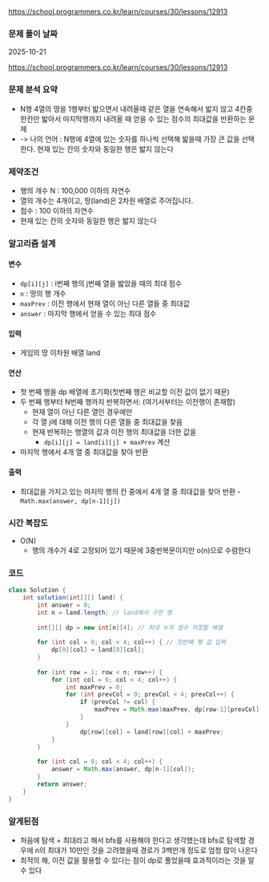 https://school.programmers.co.kr/learn/courses/30/lessons/12913

### 문제 풀이 날짜
2025-10-21

https://school.programmers.co.kr/learn/courses/30/lessons/12913
### 문제 분석 요약
- N행 4열의 땅을 1행부터 밟으면서 내려올때 같은 열을 연속해서 밟지 않고 4칸중 한칸만 밟아서 마지막행까지 내려올 때 얻을 수 있는 점수의 최대값을 반환하는 문제
- -> 나의 언어 : N행에 4열에 있는 숫자를 하나씩 선택해 밟을때 가장 큰 값을 선택한다. 현재 있는 칸의 숫자와 동일한 행은 밟지 않는다

### 제약조건
- 행의 개수 N : 100,000 이하의 자연수
- 열의 개수는 4개이고, 땅(land)은 2차원 배열로 주어집니다.
- 점수 : 100 이하의 자연수
- 현재 있는 칸의 숫자와 동일한 행은 밟지 않는다
### 알고리즘 설계

#### 변수
- `dp[i][j]` : i번째 행의 j번째 열을 밟았을 때의 최대 점수
- `n` : 땅의 행 개수
- `maxPrev` : 이전 행에서 현재 열이 아닌 다른 열들 중 최대값
- `answer` : 마지막 행에서 얻을 수 있는 최대 점수
#### 입력
- 게임의 땅 이차원 배열 land
#### 연산
- 첫 번째 행을 dp 배열에 초기화(첫번째 행은 비교할 이전 값이 없기 때문)
- 두 번째 행부터 N번째 행까지 반복하면서: (여기서부터는 이전행이 존재함)
    - 현재 열이 아닌 다른 열인 경우에만
    - 각 열 j에 대해 이전 행의 다른 열들 중 최대값을 찾음
    - 현재 반복하는 행열의 값과 이전 행의 최대값을 더한 값을
        - `dp[i][j] = land[i][j] + maxPrev` 계산
- 마지막 행에서 4개 열 중 최대값을 찾아 반환
#### 출력
- 최대값을 가지고 있는 마지막 행의 칸 중에서 4개 열 중 최대값을 찾아 반환
  -`Math.max(answer, dp[n-1][j])`

### 시간 복잡도
- O(N)
    - 행의 개수가 4로 고정되어 있기 때문에 3중반복문이지만 o(n)으로 수렴한다
### 코드
```java  
class Solution {
    int solution(int[][] land) {
        int answer = 0;
        int n = land.length; // land에서 구한 행
        
        int[][] dp = new int[n][4]; // 최대 누적 점수 저장할 배열
        
        for (int col = 0; col < 4; col++) { // 첫번째 행 값 입력
            dp[0][col] = land[0][col];
        }
        
        for (int row = 1; row < n; row++) {  
            for (int col = 0; col < 4; col++) {
                int maxPrev = 0;
                for (int prevCol = 0; prevCol < 4; prevCol++) {
                    if (prevCol != col) {
                        maxPrev = Math.max(maxPrev, dp[row-1][prevCol]);
                    }
                }
                    dp[row][col] = land[row][col] + maxPrev;
            }
        }
            
        for (int col = 0; col < 4; col++) {
            answer = Math.max(answer, dp[n-1][col]);
        }
        return answer;
    }
}
```


### 알게된점
- 처음에 탐색 + 최대라고 해서 bfs를 사용해야 한다고 생각했는데 bfs로 탐색할 경우에 n의 최대가 10만인 것을 고려했을때 경로가 3백만개 정도로 엄청 많이 나온다
- 최적의 해, 이전 값을 활용할 수 있다는 점이 dp로 풀었을때 효과적이라는 것을 알 수 있다